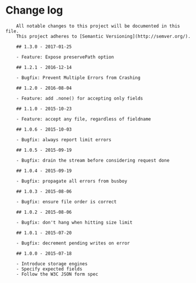 # Change log

        All notable changes to this project will be documented in this file.
        This project adheres to [Semantic Versioning](http://semver.org/).

        ## 1.3.0 - 2017-01-25

        - Feature: Expose preservePath option

        ## 1.2.1 - 2016-12-14

        - Bugfix: Prevent Multiple Errors from Crashing

        ## 1.2.0 - 2016-08-04

        - Feature: add .none() for accepting only fields

        ## 1.1.0 - 2015-10-23

        - Feature: accept any file, regardless of fieldname

        ## 1.0.6 - 2015-10-03

        - Bugfix: always report limit errors

        ## 1.0.5 - 2015-09-19

        - Bugfix: drain the stream before considering request done

        ## 1.0.4 - 2015-09-19

        - Bugfix: propagate all errors from busboy

        ## 1.0.3 - 2015-08-06

        - Bugfix: ensure file order is correct

        ## 1.0.2 - 2015-08-06

        - Bugfix: don't hang when hitting size limit

        ## 1.0.1 - 2015-07-20

        - Bugfix: decrement pending writes on error

        ## 1.0.0 - 2015-07-18

        - Introduce storage engines
        - Specify expected fields
        - Follow the W3C JSON form spec
